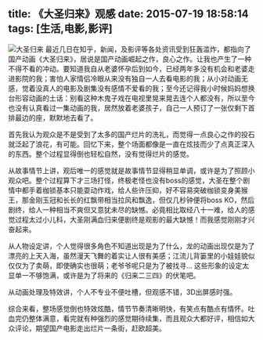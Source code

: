 title: 《大圣归来》观感
date: 2015-07-19 18:58:14
tags: [生活,电影,影评]
---
![大圣归来](/img/article/dsgl.jpg "大圣归来")
最近几日在知乎，新闻，及影评等各处资讯受到狂轰滥炸，都指向了国产动画《大圣归来》，居说是国产动画崛起之作，良心之作。让我也产生了一种不得不看的冲动。要知道我自从老婆怀孕后到如今，已经两年多没有机会和老婆走进影院的我；害怕人家情侣冷眼从来没有独自一人去看电影的我；从小对动画无感，觉着没真人的电影及剧集没有感情不爱看的我；至今还记得我小时候妈妈想换台形容动画的土话：别看这种木鬼子戏在电视里晃来晃去连个人都没有，所以至今也没有认真看过一集动画的我，居然放着老婆孩子，自己一人预订了一张仅剩下首排最边的座，默默地去看了。
<!--more-->

首先我认为观众是不是受到了太多的国产烂片的洗礼，而觉得一点良心之作的投石就泛起了浪花，有可能。回忆下来，整个场面都像是一直在炫技而少了点真正深入的东西。整个过程显得倒也轻松自然，没有觉得烂片的感觉。


从故事情节上讲，观后唯一的感觉就是故事情节显得稍显单调，或许是为了照顾小观众吧。整个过程算下才三场打怪，终极老怪也没有boss的感觉，大圣在整个剧情中都手着枷锁基本只能耍动作戏，给人些许压抑，好不容易突破枷锁变身美猴王，那金刚玉冠和长长的红飘带相当拉风和飘逸，但仅几秒钟便将boss KO，然后剧终，给人一种相当不爽但又意犹未尽的缺憾。必竟相比取经八十一难，给人的感觉过程太过小儿科，大圣刚满血归来便剧终是观影的最大缺憾！而我感觉刚刚才兴奋起来。


从人物设定讲，个人觉得很多角色不知道出现是为了什么，龙的动画出现仅是为了漂亮的上天入海，虽然漫天飞舞的着实让人很有美感；江流儿背篓里的小娃娃貌似仅仅为了卖萌，即使确实也很萌；老爷爷呢只是为了被找寻… 这些形象的设定太显单一不够饱满，或许是为了将来的《归来二三四》的伏笔吧。


从动画处理及特效讲，个人不专业不便吐槽，但观感不错，3D出屏感时强。


综合来看，整场感觉倒也特效炫酷，情节节奏清晰明快，有笑点有酷点有情怀。吐血完仍整体满意，看完就有种强烈的感觉期待续集，而且观众大都好评，相信如大众评论，期望国产电影走出烂片一条街，赶欧超美。